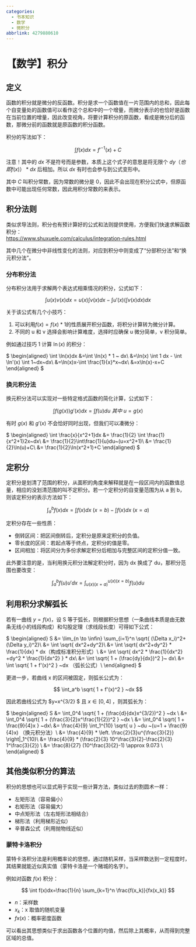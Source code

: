 ```yaml
---
categories:
  - 书本知识
  - 数学
  - 微积分
abbrlink: 4279880610
---
```


# 【数学】积分

## 定义

函数的积分就是微分的反函数。积分是求一个函数值在一片范围内的总和，因此每个自变量处的函数值可以看作这个总和中的一个增量，而微分表示的也恰好是函数在当前位置的增量，因此改变视角，将要计算积分的原函数，看成是微分后的函数，那微分前的函数就是原函数的积分函数。

积分的写法如下：

$$
\int f(x) dx = f'^{-1}(x) + C
$$

注意！其中的 $dx$ 不是符号而是参数，本质上这个式子的意思是将无限个 $dy（也即f(x)） * dx$ 后相加。所以 $dx$ 有时也会参与到公式变形中。

其中 $C$ 叫积分常数，因为常数的微分是 0，因此不会出现在积分公式中，但原函数中可能出现任何常数，因此用积分常数的来表示。

## 积分法则

类似求导法则，积分也有预计算好的公式和法则提供使用，方便我们快速求解函数积分：  
https://www.shuxuele.com/calculus/integration-rules.html

其中几个在微分中非线性变化的法则，对应到积分中则变成了“分部积分法”和“换元积分法”。

### 分布积分法

分布积分法用于求解两个表达式相乘情况的积分，公式如下：

$$
\int u(x)v(x)dx=u(x)\int v(x)dx - \int u'(x) (\int v(x)dx) dx
$$

<!-- 该公式是通过微分的积法则推算出来的：

$
\begin{aligned}
(uv)' &= u'v+uv'\\
\int(uv)'dx&=\int u'v ~dx+\int uv'~dx （隐积分（隐微分法的积分版本））\\
uv&=\int u'v ~dx+\int uv'~dx\\
\int uv'~dx&=uv-\int u'v ~dx\\
\int \int uv'~dx dv&=\int uv ~dv-\int \int u'v ~dxdv（再次隐积分）\\
\int \int uv'~dvdx &=\int uv ~dv-\int \int u'v ~dvdx（调整累加积分的顺序）\\
\int u(\int v'~dv)dx &=u\int v ~dv-\int  u'(\int v ~dv)dx（利用数乘积分法则化简）\\
\int uvdx &=u\int v ~dv-\int  u'(\int v ~dv)dx\\
\end{aligned}
$ -->

关于该公式有几个小技巧：

1. 可以利用$f(x)=f(x)*1$的性质展开积分函数，将积分计算转为微分计算。
2. 不同的 u 和 v 选择会影响计算难度，选择时应确保 u 微分简单，v 积分简单。

例如通过技巧 1 计算 $\ln(x)$ 的积分：

$
\begin{aligned}
\int \ln(x)dx &=\int \ln(x) * 1 ~ dx\\
&=\ln(x) \int 1 dx - \int \ln'(x) \int 1~dx~dx\\
&=\ln(x)x-\int \frac{1}{x}*x~dx\\
&=x\ln(x)-x+C
\end{aligned}
$

### 换元积分法

换元积分法可以实现对一些特定格式函数的简化计算，公式如下：

$$
\int f(g(x))g'(x)dx=\int f(u)du~其中~u=g(x)
$$

有时 $g(x)$ 和 $g'(x)$ 不会恰好同时出现，但我们可以凑微分：

$
\begin{aligned}
\int \frac{x}{x^2+1}dx &=  \frac{1}{2} \int \frac{1}{x^2+1}2x~dx\\
&= \frac{1}{2}\int\frac{1}{u}du~(u=x^2+1)\\
&= \frac{1}{2}\ln(u)+C\\
&= \frac{1}{2}\ln(x^2+1)+C
\end{aligned}
$

## 定积分

定积分是划清了范围的积分，从面积的角度来解释就是在一段区间内的函数值总量，相应的没划清范围的叫不定积分。若一个定积分的自变量范围为从 a 到 b，则该定积分的表示方法如下：

$$
\int_a^bf(x)dx = \int f(x)dx~(x=b) - \int f(x)dx~(x=a)
$$

定积分存在一些性质：

- 倒转区间：把区间倒转后，定积分是原来定积分的负值。
- 零长度的区间：若起点等于终点，定积分的值是零。
- 区间相加：将区间分为多份求解定积分后相加与完整区间的定积分值一致。

此外要注意的是，当利用换元积分法解定积分时，因为 dx 换成了 du，那积分范围也要改变：

$$
\int_a^bf(u)u'dx = \int_{u(x)(x=a)}^{u(x)(x=b)}f(u)du
$$

## 利用积分求解弧长

若有一曲线 $y=f(x)$，设 S 等于弧长，则根据积分思想（一条曲线本质是由无数条无线小的线段构成）和勾股定理（求线段长度）可得如下公式：

$
\begin{aligned}
S &= \lim_{n \to \infin} \sum_{i=1}^n \sqrt{ (\Delta x_i)^2+(\Delta y_i)^2}\\
 &=  \int \sqrt{ dx^2+dy^2}\\
 &=  \int \sqrt{ dx^2+dy^2} * \frac{1}{dx} * dx（构成标准积分形式）\\
 &=  \int \sqrt{ dx^2 * \frac{1}{dx^2} +dy^2 * \frac{1}{dx^2} }   * dx\\
 &=  \int \sqrt{ 1 + (\frac{dy}{dx})^2 }~ dx\\
 &=  \int \sqrt{ 1 + f'(x)^2 } ~dx （弧长公式）\\
\end{aligned}
$

更进一步，若曲线 x 的区间被固定，则弧长公式为：

$$
\int_a^b \sqrt{ 1 + f'(x)^2 } ~dx
$$

因此若曲线公式为 $y=x^{3/2} $ 且 $x \in [0,4]$ ，则其弧长为：

$
\begin{aligned}
S &= \int_0^4 \sqrt{ 1 + (\frac{d}{dx}x^{3/2})^2 } ~dx \\
&= \int_0^4 \sqrt{ 1 + (\frac{3}{2}x^\frac{1}{2})^2 } ~dx \\
&= \int_0^4 \sqrt{ 1 + \frac{9}{4}x } ~dx\\
&= \frac{4}{9} \int_1^{10} \sqrt{ u } ~du ~(u=1 + \frac{9}{4}x) （换元积分法）\\
&= \frac{4}{9} * \left. \frac{2}{3}u^{\frac{3}{2}} \right|_1^{10}\\
&= \frac{4}{9} * (\frac{2}{3} 10^\frac{3}{2}-\frac{2}{3} 1^\frac{3}{2}) \\
&= \frac{8}{27} (10^\frac{3}{2}-1)  \approx 9.073 \\
\end{aligned}
$

## 其他类似积分的算法

积分的思想也可以显式用于实现一些计算方法，类似过去的割圆术一样：

- 左矩形法（容易偏小）
- 右矩形法（容易偏大）
- 中点矩形法（左右矩形法相结合）
- 梯形法（利用梯形近似）
- 辛普森公式（利用抛物线近似）

### 蒙特卡洛积分

蒙特卡洛积分法是利用概率论的思想，通过随机采样，当采样数达到一定程度时，其结果就能近似真实值（蒙特卡洛是一个赌城的名字）。

例如对函数 $f(x)$ 积分：

$$  
\int f(x)dx=\frac{1}{n} \sum_{k=1}^n \frac{f(x_k)}{fx(x_k)}
$$

- $n$：采样数
- $x_k$：x 取值的随机变量
- $fx(x)$：概率密度函数

可以看出其思想类似于求出函数各个位置的均值，然后除上其概率，从而得到完整区域的总值。
